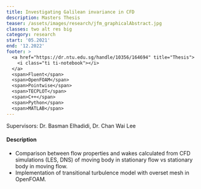 ```yaml
---
title: Investigating Galilean invariance in CFD
description: Masters Thesis
teaser: /assets/images/research/jfm_graphicalAbstract.jpg
classes: two alt res big
category: research
start: '05.2021'
end: '12.2022'
footer: >
  <a href="https://dr.ntu.edu.sg/handle/10356/164694" title="Thesis">
    <i class="ti ti-notebook"></i>
  </a>
  <span>Fluent</span>
  <span>OpenFOAM</span>
  <span>Pointwise</span>
  <span>TECPLOT</span>
  <span>C++</span>
  <span>Python</span>
  <span>MATLAB</span>
---
```


Supervisors: Dr. Basman Elhadidi, Dr. Chan Wai Lee

#### Description

* Comparison between flow properties and wakes calculated from CFD simulations (LES, DNS) of moving body in stationary flow vs stationary body in moving flow.
* Implementation of transitional turbulence model with overset mesh in OpenFOAM.